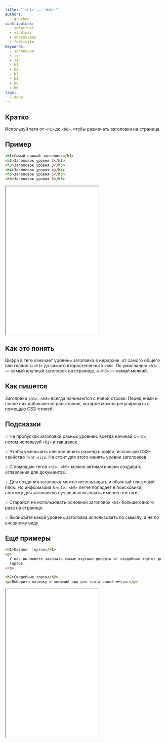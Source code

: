 ```yaml
---
title: "`<h1>`...`<h6>`"
authors:
  - grachev
contributors:
  - solarrust
  - vladimir
  - skorobaeus
  - furtivite
keywords:
  - заголовок
  - тэг
  - тег
  - h1
  - h2
  - h3
  - h4
  - h5
  - h6
tags:
  - doka
---
```


## Кратко

Используй теги от `<h1>` до `<h6>`, чтобы размечать заголовки на странице.

## Пример

```html
<h1>Самый важный заголовок</h1>
<h2>Заголовок уровня 2</h2>
<h3>Заголовок уровня 3</h3>
<h4>Заголовок уровня 4</h4>
<h5>Заголовок уровня 5</h5>
<h6>Заголовок уровня 6</h6>
```

<iframe title="Заголовки 6 уровней" src="demos/headers/" height="480" sandbox></iframe>

## Как это понять

Цифра в теге означает уровень заголовка в иерархии: от самого общего или главного `<h1>` до самого второстепенного `<h6>`. По умолчанию `<h1>` — самый крупный заголовок на странице, а `<h6>` — самый мелкий.

## Как пишется

Заголовки `<h1>`...`<h6>` всегда начинаются с новой строки. Перед ними и после них добавляется расстояние, которое можно регулировать с помощью CSS-стилей.

## Подсказки

💡 Не пропускай заголовки разных уровней: всегда начинай с `<h1>`, потом используй `<h2>` и так далее.

💡 Чтобы уменьшить или увеличить размер шрифта, используй CSS-свойство `font-size`. Не стоит для этого менять уровни заголовков.

💡 С помощью тегов `<h1>`...`<h6>` можно автоматически создавать оглавления для документов.

💡 Для создания заголовка можно использовать и обычный текстовый блок. Но информация в `<h1>`...`<h6>` легче попадает в поисковики, поэтому для заголовков лучше использовать именно эти теги.

💡 Старайся не использовать основной заголовок `<h1>` больше одного раза на странице.

💡 Выбирайте какой уровень заголовка использовать по смыслу, а не по внешнему виду.

## Ещё примеры

```html
<h1>Каталог тортов</h1>
<p>
  У нас вы можете заказать самые вкусные десерты от свадебных тортов до сочных
  тартов.
</p>

<h2>Свадебные торты</h2>
<p>Выберите начинку и внешний вид для торта своей мечты.</p>
```

<iframe title="Заголовки" src="demos/cakes/" height="480" sandbox></iframe>
